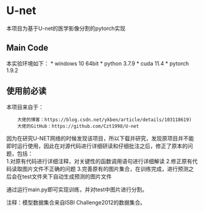 # U-net
本项目为基于U-net的医学影像分割的pytorch实现
## Main Code
本实验环境如下：
    * windows 10 64bit
    * python 3.7.9
    * cuda 11.4
    * pytorch 1.9.2
## 使用前必读
本项目来自于： 
  
        大佬的博客：https://blog.csdn.net/ykben/article/details/103118619)  
        大佬的GitHub：https://github.com/Czt1998/U-net  
           
因为在研究U-NET网络的时候发现该项目，所以下载并研究，发现原项目并不能即时运行使用，因此在对源代码进行详细研读和仔细批注之后，修正了原本的问题，包括：  
        1.对原有代码进行详细注释，对关键性的函数调用语句进行详细解读
        2.修正原有代码读取图片文件不正确的问题
        3.完善原有的图片集合，在训练完成，进行预测之后会在test文件夹下自动生成预测的图片文件  
          
通过运行main.py即可实现训练，并对test中图片进行分割。
  
注释：模型数据集合来自ISBI Challenge2012的数据集合。


